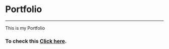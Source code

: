 # Portfolio
***

This is my Portfolio

### To check this [Click here](https://sachin-me.github.io/sachin-me/).
